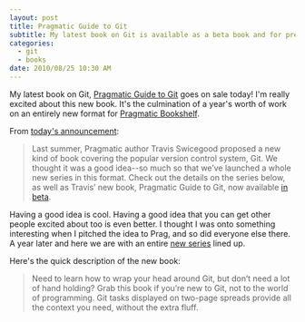 ```yaml
---
layout: post
title: Pragmatic Guide to Git
subtitle: My latest book on Git is available as a beta book and for pre-order
categories:
  - git
  - books
date: 2010/08/25 10:30 AM
---
```


My latest book on Git, [Pragmatic Guide to Git][pg_git] goes on sale today!
I'm really excited about this new book.  It's the culmination of a year's worth
of work on an entirely new format for [Pragmatic Bookshelf][pragprog].

From [today's announcement][newsletter]:

> Last summer, Pragmatic author Travis Swicegood proposed a new kind of book
> covering the popular version control system, Git. We thought it was a good
> idea--so much so that we’ve launched a whole new series in this format. Check
> out the details on the series below, as well as Travis’ new book, Pragmatic
> Guide to Git, now available [in beta][pg_git].

Having a good idea is cool.  Having a good idea that you can get other people
excited about too is even better.  I thought I was onto something interesting
when I pitched the idea to Prag, and so did everyone else there.  A year later
and here we are with an entire [new series][pg_series] lined up.

Here's the quick description of the new book:

> Need to learn how to wrap your head around Git, but don’t need a lot of hand
> holding? Grab this book if you’re new to Git, not to the world of
> programming. Git tasks displayed on two-page spreads provide all the context
> you need, without the extra fluff.

[pg_git]: http://www.pragprog.com/titles/pg_git/pragmatic-guide-to-git
[pragprog]: http://www.pragprog.com/
[newsletter]: http://media.pragprog.com/newsletters/2010-08-25.html
[pg_series]: http://www.pragprog.com/pragmatic-guide-series
